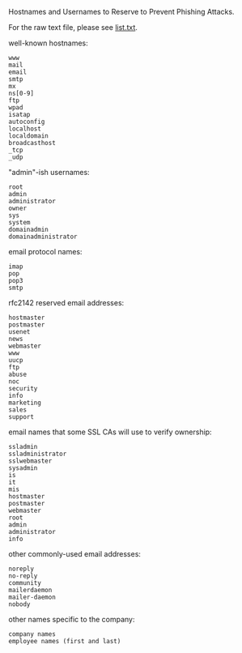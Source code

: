 Hostnames and Usernames to Reserve to Prevent Phishing Attacks.

For the raw text file, please see [list.txt](./list.txt).

well-known hostnames:
````text
www
mail
email
smtp
mx
ns[0-9]
ftp
wpad
isatap
autoconfig
localhost
localdomain
broadcasthost
_tcp
_udp
````

"admin"-ish usernames:
````text
root
admin
administrator
owner
sys
system
domainadmin
domainadministrator
````

email protocol names:
````text
imap
pop
pop3
smtp
````

rfc2142 reserved email addresses:
````text
hostmaster
postmaster
usenet
news
webmaster
www
uucp
ftp
abuse
noc
security
info
marketing
sales
support
````

email names that some SSL CAs will use to verify ownership:
````text
ssladmin
ssladministrator
sslwebmaster
sysadmin
is
it
mis
hostmaster
postmaster
webmaster
root
admin
administrator
info
````

other commonly-used email addresses:
````text
noreply
no-reply
community
mailerdaemon
mailer-daemon
nobody
````

other names specific to the company:
````text
company names
employee names (first and last)
````